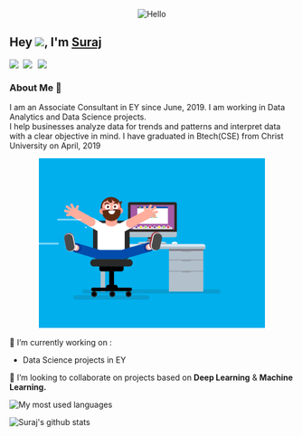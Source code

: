 <p align="center"> <img src="Hello.gif" alt="Hello" /> </p>

## Hey <img src="https://github.com/TheDudeThatCode/TheDudeThatCode/blob/master/Assets/Hi.gif" width="29px">, I'm [Suraj](https://whosurajnegi.github.io/) 

<a href="https://www.linkedin.com/in/suraj-negi-a007a6124/">
  <img align="left" width="24px" src="https://cdn.jsdelivr.net/npm/simple-icons@v3/icons/linkedin.svg"  />
</a>
<a href="mailto:surajnegi.pauri@gmail.com">
  <img align="left" width="26px" src="https://cdn.jsdelivr.net/npm/simple-icons@v3/icons/gmail.svg" />
</a>
<a href="https://surajnegi-pauri.medium.com/">
<img align="left" width="26px" src="https://cdn.jsdelivr.net/npm/simple-icons@v3/icons/medium.svg" />
</a>
 
<br />

 
### About Me 🚀
I am an Associate Consultant in EY since June, 2019. I am working in Data Analytics and Data Science projects.</br>
I help businesses analyze data for trends and patterns and interpret data with a clear objective in mind.
I have graduated in Btech(CSE) from Christ University on April, 2019</br>

 <p align="center"> <img src="assets/coder.gif" alt="codergif" /> </p>   

 🔭 I’m currently working on : 
  - Data Science projects in EY
 

  👯 I’m looking to collaborate on projects based on <b>Deep Learning</b> & <b> Machine Learning.</b>    
   


![My most used languages](https://github-readme-stats.vercel.app/api/top-langs/?username=whosurajnegi&theme=dark&hide_langs_below=1)
<br/>

![Suraj's github stats](https://github-readme-stats.vercel.app/api?username=whosurajnegi&show_icons=true&hide_border=true)
<br />

